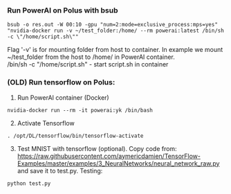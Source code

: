 ### Run PowerAI on Polus with bsub
```
bsub -o res.out -W 00:10 -gpu "num=2:mode=exclusive_process:mps=yes" "nvidia-docker run -v ~/test_folder:/home/ --rm powerai:latest /bin/sh -c \"/home/script.sh\""
```
Flag '-v' is for mounting folder from host to container. In example we mount ~/test_folder from the host to /home/ in PowerAI container.  
/bin/sh -c \"/home/script.sh\" - start script.sh in container
### (OLD) Run tensorflow on Polus:
1. Run PowerAI container (Docker)
```
nvidia-docker run --rm -it powerai:yk /bin/bash
```
2. Activate Tensorflow
```
. /opt/DL/tensorflow/bin/tensorflow-activate
```
3. Test MNIST with tensorflow (optional). 
Copy code from:
  https://raw.githubusercontent.com/aymericdamien/TensorFlow-Examples/master/examples/3_NeuralNetworks/neural_network_raw.py
and save it to test.py. 
Testing:
```
python test.py
```
